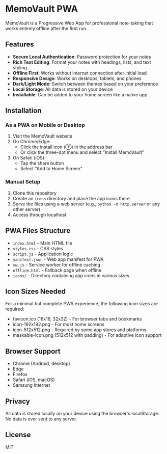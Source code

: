 # MemoVault PWA

MemoVault is a Progressive Web App for professional note-taking that works entirely offline after the first run.

## Features

- **Secure Local Authentication**: Password protection for your notes
- **Rich Text Editing**: Format your notes with headings, lists, and text styling
- **Offline First**: Works without internet connection after initial load
- **Responsive Design**: Works on desktops, tablets, and phones
- **Dark/Light Mode**: Switch between themes based on your preference
- **Local Storage**: All data is stored on your device
- **Installable**: Can be added to your home screen like a native app

## Installation

### As a PWA on Mobile or Desktop

1. Visit the MemoVault website
2. On Chrome/Edge:
   - Click the install icon (⊕) in the address bar
   - Or click the three-dot menu and select "Install MemoVault"
3. On Safari (iOS):
   - Tap the share button
   - Select "Add to Home Screen"

### Manual Setup

1. Clone this repository
2. Create an `icons` directory and place the app icons there
3. Serve the files using a web server (e.g., `python -m http.server` or any other server)
4. Access through localhost

## PWA Files Structure

- `index.html` - Main HTML file
- `styles.css` - CSS styles
- `script.js` - Application logic
- `manifest.json` - Web app manifest for PWA
- `sw.js` - Service worker for offline caching
- `offline.html` - Fallback page when offline
- `icons/` - Directory containing app icons in various sizes

## Icon Sizes Needed

For a minimal but complete PWA experience, the following icon sizes are required:

- favicon.ico (16x16, 32x32) - For browser tabs and bookmarks
- icon-192x192.png - For most home screens
- icon-512x512.png - Required by some app stores and platforms
- maskable-icon.png (512x512 with padding) - For adaptive icon support

## Browser Support

- Chrome (Android, desktop)
- Edge
- Firefox
- Safari (iOS, macOS)
- Samsung Internet

## Privacy

All data is stored locally on your device using the browser's localStorage. 
No data is ever sent to any server.

## License

MIT